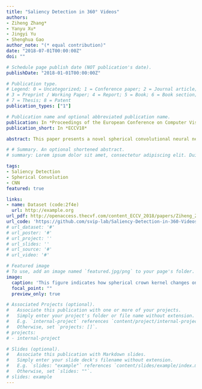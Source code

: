 ```yaml
---
title: "Saliency Detection in 360° Videos"
authors:
- Ziheng Zhang*
- Yanyu Xu*
- Jingyi Yu
- Shenghua Gao
author_note: "(* equal contribution)"
date: "2018-07-01T00:00:00Z"
doi: ""

# Schedule page publish date (NOT publication's date).
publishDate: "2018-01-01T00:00:00Z"

# Publication type.
# Legend: 0 = Uncategorized; 1 = Conference paper; 2 = Journal article;
# 3 = Preprint / Working Paper; 4 = Report; 5 = Book; 6 = Book section;
# 7 = Thesis; 8 = Patent
publication_types: ["1"]

# Publication name and optional abbreviated publication name.
publication: In *Proceedings of the European Conference on Computer Vision, 2018*
publication_short: In *ECCV18*

abstract: This paper presents a novel spherical convolutional neural network based scheme for saliency detection for 360 videos. Specifically, in our spherical convolution neural network definition, kernel is defined on a spherical crown, and the convolution involves the rotation of the kernel along the sphere. Considering that the 360 videos are usually stored with equirectangular panorama, we propose to implement the spherical convolution on panorama by stretching and rotating the kernel based on the location of patch to be convolved. Compared with existing spherical convolution, our definition has the parameter sharing property, which would greatly reduce the parameters to be learned. We further take the temporal coherence of the viewing process into consideration, and propose a sequential saliency detection by leveraging a spherical U-Net. To validate our approach, we construct a large-scale 360 videos saliency detection benchmark that consists of 104 360 videos viewed by 20+ human subjects. Comprehensive experiments validate the effectiveness of our spherical U-net for 360 video saliency detection.

# # Summary. An optional shortened abstract.
# summary: Lorem ipsum dolor sit amet, consectetur adipiscing elit. Duis posuere tellus ac convallis placerat. Proin tincidunt magna sed ex sollicitudin condimentum.

tags:
- Saliency Detection
- Spherical Convolution
- CNN
featured: true

links:
- name: Dataset (code:2f4e)
  url: http://example.org
url_pdf: http://openaccess.thecvf.com/content_ECCV_2018/papers/Ziheng_Zhang_Saliency_Detection_in_ECCV_2018_paper.pdf
url_code: 'https://github.com/svip-lab/Saliency-Detection-in-360-Videos'
# url_dataset: '#'
# url_poster: '#'
# url_project: ''
# url_slides: ''
# url_source: '#'
# url_video: '#'

# Featured image
# To use, add an image named `featured.jpg/png` to your page's folder. 
image:
  caption: 'This figure indicates how spherical crown kernel changes on sphere and projected panorama from north pole to south pole with angle interval equaling π=4. The first raw is the region of the spherical crown kernel on sphere. The second raw shows the region of spherical crown kernel on the projected panorama. The third row shows sampling grid corresponding to each kernel location. Red curve represents θ sampling grid and blue curve represents φ sampling grid.'
  focal_point: ""
  preview_only: true

# Associated Projects (optional).
#   Associate this publication with one or more of your projects.
#   Simply enter your project's folder or file name without extension.
#   E.g. `internal-project` references `content/project/internal-project/index.md`.
#   Otherwise, set `projects: []`.
# projects:
# - internal-project

# Slides (optional).
#   Associate this publication with Markdown slides.
#   Simply enter your slide deck's filename without extension.
#   E.g. `slides: "example"` references `content/slides/example/index.md`.
#   Otherwise, set `slides: ""`.
# slides: example
---
```


<!-- {{% alert note %}}
Click the *Cite* button above to demo the feature to enable visitors to import publication metadata into their reference management software.
{{% /alert %}}

{{% alert note %}}
Click the *Slides* button above to demo Academic's Markdown slides feature.
{{% /alert %}}

Supplementary notes can be added here, including [code and math](https://sourcethemes.com/academic/docs/writing-markdown-latex/). -->

